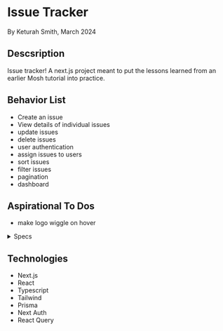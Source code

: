 # Issue Tracker

By Keturah Smith, March 2024

## Descsription

Issue tracker! A next.js project meant to put the lessons learned from an earlier Mosh tutorial into practice.

## Behavior List

- Create an issue
- View details of individual issues
- update issues
- delete issues
- user authentication
- assign issues to users
- sort issues
- filter issues
- pagination
- dashboard

## Aspirational To Dos

- make logo wiggle on hover

<details>
<summary>Specs</summary>

| Behavior             | Input  |              Output |
| -------------------- | :----: | ------------------: |
| generates activities | action | Acivities generated |
| generates activities | action | Acivities generated |
| generates activities | action | Acivities generated |
| generates activities | action | Acivities generated |

</details>

## Technologies

- Next.js
- React
- Typescript
- Tailwind
- Prisma
- Next Auth
- React Query
